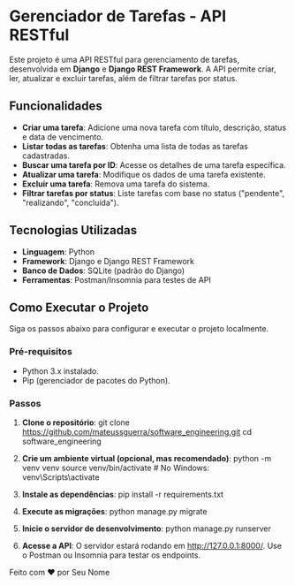 # Gerenciador de Tarefas - API RESTful

Este projeto é uma API RESTful para gerenciamento de tarefas, desenvolvida em **Django** e **Django REST Framework**. A API permite criar, ler, atualizar e excluir tarefas, além de filtrar tarefas por status.

## Funcionalidades

- **Criar uma tarefa**: Adicione uma nova tarefa com título, descrição, status e data de vencimento.
- **Listar todas as tarefas**: Obtenha uma lista de todas as tarefas cadastradas.
- **Buscar uma tarefa por ID**: Acesse os detalhes de uma tarefa específica.
- **Atualizar uma tarefa**: Modifique os dados de uma tarefa existente.
- **Excluir uma tarefa**: Remova uma tarefa do sistema.
- **Filtrar tarefas por status**: Liste tarefas com base no status ("pendente", "realizando", "concluída").

## Tecnologias Utilizadas

- **Linguagem**: Python
- **Framework**: Django e Django REST Framework
- **Banco de Dados**: SQLite (padrão do Django)
- **Ferramentas**: Postman/Insomnia para testes de API

## Como Executar o Projeto

Siga os passos abaixo para configurar e executar o projeto localmente.

### Pré-requisitos

- Python 3.x instalado.
- Pip (gerenciador de pacotes do Python).

### Passos

1. **Clone o repositório**:
   git clone https://github.com/mateussguerra/software_engineering.git
   cd software_engineering

2. **Crie um ambiente virtual (opcional, mas recomendado)**:
python -m venv venv
source venv/bin/activate  # No Windows: venv\Scripts\activate

3. **Instale as dependências**:
pip install -r requirements.txt

5. **Execute as migrações**:
python manage.py migrate

7. **Inicie o servidor de desenvolvimento**:
python manage.py runserver

8. **Acesse a API**:
O servidor estará rodando em http://127.0.0.1:8000/.
Use o Postman ou Insomnia para testar os endpoints.


Feito com ❤️ por Seu Nome

